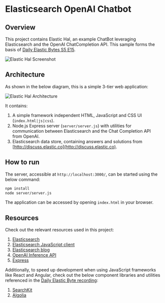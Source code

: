 # Elasticsearch OpenAI Chatbot

## Overview

This project contains Elastic Hal, an example ChatBot leveraging Elasticsearch and the OpenAI ChatCompletion API. This sample forms the basis of [Daily Elastic Bytes S5 E15](https://youtube-todo).

![Elastic Hal Screenshot](./public/images/screenshot.png)

## Architecture

As shown in the below diagram, this is a simple 3-tier web application:

![Elastic Hal Architecture](./public/images/architecture.png)

It contains: 

1. A simple framework independent HTML, JavaScript and CSS UI (`index.html|js|css`). 
2. Node.js Express server (`server/server.js`) with utilities for communication between Elasticsearch and the Chat Completion API from OpenAI.
3. Elasticsearch data store, containing answers and solutions from [http://discuss.elastic.co](http://discuss.elastic.co).

## How to run

The server, accessible at `http://localhost:3000/`, can be started using the below command:

```bash
npm install
node server/server.js
```

The application can be accessed by opening `index.html` in your browser.

## Resources

Check out the relevant resources used in this project:

1. [Elasticsearch]()
2. [Elasticsearch JavaScript client]()
3. [Elasticsearch blog]()
4. [OpenAI Inference API]()
5. [Express]()

Additionally, to speed up development when using JavaScript frameworks like React and Angular, check out the below component libraries and utilities referenced in the [Daily Elastic Byte recording]():

1. [SearchKit]()
2. [Algolia]()